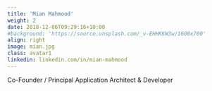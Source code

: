 ```yaml
---
title: 'Mian Mahmood'
weight: 2
date: 2018-12-06T09:29:16+10:00
#background: 'https://source.unsplash.com/_v-EHHKKW3w/1600x700'
align: right
image: mian.jpg
class: avatar1
linkedin: linkedin.com/in/mian-mahmood
---
```


Co-Founder / Principal Application Architect & Developer
